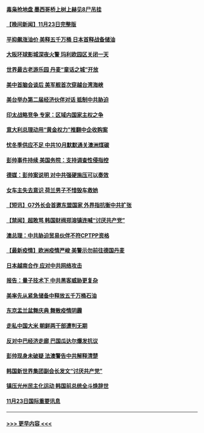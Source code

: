 #### [毒枭抢地盘 墨西哥桥上树上赫见8尸吊挂](../pages/prog202/a103276440.md?t=11241650) 
#### [【晚间新闻】11月23日完整版](../pages/prog202/a103276306.md?t=11241650) 
#### [平抑飙涨油价 美释五千万桶 日本首释战备储油](../pages/prog202/a103276309.md?t=11241650) 
#### [大阪环球影城深夜火警 玛利欧园区关闭一天](../pages/prog202/a103276275.md?t=11241650) 
#### [世界最古老游乐园 丹麦“童话之城”开放](../pages/prog202/a103276091.md?t=11241650) 
#### [美中首脑会谈后 美军舰首次穿越台湾海峡](../pages/prog202/a103276088.md?t=11241650) 
#### [美台举办第二届经济伙伴对话 抵制中共胁迫](../pages/prog202/a103276064.md?t=11241650) 
#### [印太战略竞争 专家：区域内国家主权之争](../pages/prog202/a103276195.md?t=11241650) 
#### [意大利总理动用“黄金权力”推翻中企收购案](../pages/prog202/a103275913.md?t=11241650) 
#### [忧冬季供应不足 中共10月默默通关澳洲煤碳](../pages/prog202/a103276004.md?t=11241650) 
#### [彭帅事件持续  美国务院：支持调查性侵指控](../pages/prog202/a103276021.md?t=11241650) 
#### [德媒：彭帅案说明 对中共强硬施压可以奏效](../pages/prog202/a103276010.md?t=11241650) 
#### [女车主失去意识 荷兰男子不惜毁车救她](../pages/prog202/a103275878.md?t=11241650) 
#### [【短讯】G7外长会首邀东盟国家 外界指抗衡中共扩张](../pages/prog202/a103275840.md?t=11241650) 
#### [【禁闻】超敢骂 韩国财阀郑溶镇连喊“讨厌共产党”](../pages/prog202/a103275842.md?t=11241650) 
#### [澳总理：中共胁迫贸易伙伴不符CPTPP资格](../pages/prog202/a103275847.md?t=11241650) 
#### [【最新疫情】欧洲疫情严峻 美警示勿前往德国丹麦](../pages/prog202/a103275844.md?t=11241650) 
#### [日本越南合作 应对中共网络攻击](../pages/prog202/a103275807.md?t=11241650) 
#### [报告：量子技术下 中共黑客威胁更复杂](../pages/prog202/a103275780.md?t=11241650) 
#### [美率先从紧急储备中释放五千万桶石油](../pages/prog202/a103275752.md?t=11241650) 
#### [东京盂兰盆舞庆典  舞散疫情阴霾](../pages/prog202/a103275767.md?t=11241650) 
#### [走私中国大米 朝鲜两干部遭判无期](../pages/prog202/a103275688.md?t=11241650) 
#### [反对中巴经济走廊 巴国瓜达尔爆发抗议](../pages/prog202/a103275679.md?t=11241650) 
#### [彭帅现身未破疑 法澳警告中共解释清楚](../pages/prog202/a103275663.md?t=11241650) 
#### [韩国新世界集团副会长发文“讨厌共产党”](../pages/prog202/a103275592.md?t=11241650) 
#### [镇压光州民主化运动 韩国前总统全斗焕辞世](../pages/prog202/a103275596.md?t=11241650) 
#### [11月23日国际重要讯息](../pages/prog202/a103275598.md?t=11241650) 

----
#### [ >>> 更早内容 <<< ](../indexes/prog202-earlier.md)
